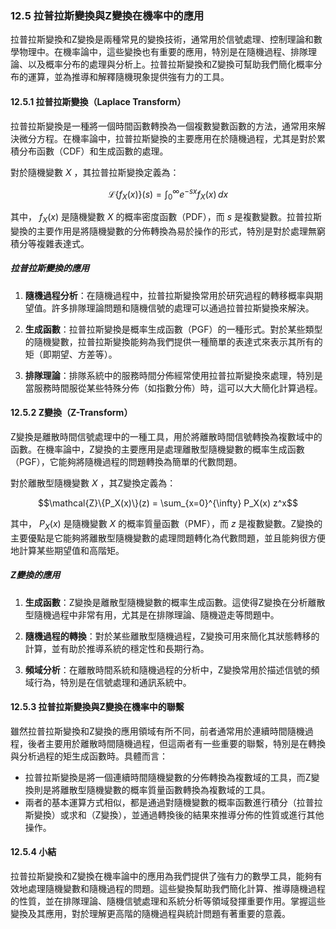 ### 12.5 拉普拉斯變換與Z變換在機率中的應用

拉普拉斯變換和Z變換是兩種常見的變換技術，通常用於信號處理、控制理論和數學物理中。在機率論中，這些變換也有重要的應用，特別是在隨機過程、排隊理論、以及概率分布的處理與分析上。拉普拉斯變換和Z變換可幫助我們簡化概率分布的運算，並為推導和解釋隨機現象提供強有力的工具。

#### 12.5.1 拉普拉斯變換（Laplace Transform）

拉普拉斯變換是一種將一個時間函數轉換為一個複數變數函數的方法，通常用來解決微分方程。在機率論中，拉普拉斯變換的主要應用在於隨機過程，尤其是對於累積分布函數（CDF）和生成函數的處理。

對於隨機變數  $`X`$ ，其拉普拉斯變換定義為：


```math
\mathcal{L}\{f_X(x)\}(s) = \int_0^\infty e^{-sx} f_X(x) \, dx
```


其中， $`f_X(x)`$  是隨機變數  $`X`$  的概率密度函數（PDF），而  $`s`$  是複數變數。拉普拉斯變換的主要作用是將隨機變數的分佈轉換為易於操作的形式，特別是對於處理無窮積分等複雜表達式。

##### 拉普拉斯變換的應用

1. **隨機過程分析**：在隨機過程中，拉普拉斯變換常用於研究過程的轉移概率與期望值。許多排隊理論問題和隨機信號的處理可以通過拉普拉斯變換來解決。
   
2. **生成函數**：拉普拉斯變換是概率生成函數（PGF）的一種形式。對於某些類型的隨機變數，拉普拉斯變換能夠為我們提供一種簡單的表達式來表示其所有的矩（即期望、方差等）。

3. **排隊理論**：排隊系統中的服務時間分佈經常使用拉普拉斯變換來處理，特別是當服務時間服從某些特殊分佈（如指數分佈）時，這可以大大簡化計算過程。

#### 12.5.2 Z變換（Z-Transform）

Z變換是離散時間信號處理中的一種工具，用於將離散時間信號轉換為複數域中的函數。在機率論中，Z變換的主要應用是處理離散型隨機變數的概率生成函數（PGF），它能夠將隨機過程的問題轉換為簡單的代數問題。

對於離散型隨機變數  $`X`$ ，其Z變換定義為：


```math
\mathcal{Z}\{P_X(x)\}(z) = \sum_{x=0}^{\infty} P_X(x) z^x
```


其中， $`P_X(x)`$  是隨機變數  $`X`$  的概率質量函數（PMF），而  $`z`$  是複數變數。Z變換的主要優點是它能夠將離散型隨機變數的處理問題轉化為代數問題，並且能夠很方便地計算某些期望值和高階矩。

##### Z變換的應用

1. **生成函數**：Z變換是離散型隨機變數的概率生成函數。這使得Z變換在分析離散型隨機過程中非常有用，尤其是在排隊理論、隨機遊走等問題中。

2. **隨機過程的轉換**：對於某些離散型隨機過程，Z變換可用來簡化其狀態轉移的計算，並有助於推導系統的穩定性和長期行為。

3. **頻域分析**：在離散時間系統和隨機過程的分析中，Z變換常用於描述信號的頻域行為，特別是在信號處理和通訊系統中。

#### 12.5.3 拉普拉斯變換與Z變換在機率中的聯繫

雖然拉普拉斯變換和Z變換的應用領域有所不同，前者通常用於連續時間隨機過程，後者主要用於離散時間隨機過程，但這兩者有一些重要的聯繫，特別是在轉換與分析過程的矩生成函數時。具體而言：

- 拉普拉斯變換是將一個連續時間隨機變數的分佈轉換為複數域的工具，而Z變換則是將離散型隨機變數的概率質量函數轉換為複數域的工具。
- 兩者的基本運算方式相似，都是通過對隨機變數的概率函數進行積分（拉普拉斯變換）或求和（Z變換），並通過轉換後的結果來推導分佈的性質或進行其他操作。

#### 12.5.4 小結

拉普拉斯變換和Z變換在機率論中的應用為我們提供了強有力的數學工具，能夠有效地處理隨機變數和隨機過程的問題。這些變換幫助我們簡化計算、推導隨機過程的性質，並在排隊理論、隨機信號處理和系統分析等領域發揮重要作用。掌握這些變換及其應用，對於理解更高階的隨機過程與統計問題有著重要的意義。